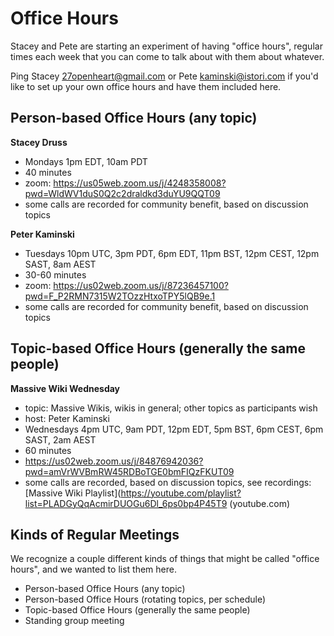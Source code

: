 # Office Hours

Stacey and Pete are starting an experiment of having "office hours", regular times each week that you can come to talk about with them about whatever.

Ping Stacey <27openheart@gmail.com> or Pete <kaminski@istori.com> if you'd like to set up your own office hours and have them included here.

## Person-based Office Hours (any topic)

**Stacey Druss**

- Mondays 1pm EDT, 10am PDT
- 40 minutes
- zoom: https://us05web.zoom.us/j/4248358008?pwd=WldWV1duS0Q2c2draldkd3duYU9QQT09
- some calls are recorded for community benefit, based on discussion topics

**Peter Kaminski**

- Tuesdays 10pm UTC, 3pm PDT, 6pm EDT, 11pm BST, 12pm CEST, 12pm SAST, 8am AEST
- 30-60 minutes
- zoom: https://us02web.zoom.us/j/87236457100?pwd=F_P2RMN7315W2TOzzHtxoTPY5lQB9e.1
- some calls are recorded for community benefit, based on discussion topics

## Topic-based Office Hours (generally the same people)

**Massive Wiki Wednesday**

 - topic: Massive Wikis, wikis in general; other topics as participants wish
 - host: Peter Kaminski
- Wednesdays 4pm UTC, 9am PDT, 12pm EDT, 5pm BST, 6pm CEST, 6pm SAST, 2am AEST 
- 60 minutes
- https://us02web.zoom.us/j/84876942036?pwd=amVrWVBmRW45RDBoTGE0bmFIQzFKUT09
- some calls are recorded, based on discussion topics, see recordings: [Massive Wiki Playlist](https://youtube.com/playlist?list=PLADGyQqAcmirDUOGu6Dl_6ps0bp4P45T9 (youtube.com)

## Kinds of Regular Meetings

We recognize a couple different kinds of things that might be called "office hours", and we wanted to list them here.

- Person-based Office Hours (any topic)
- Person-based Office Hours (rotating topics, per schedule)
- Topic-based Office Hours (generally the same people)
- Standing group meeting
